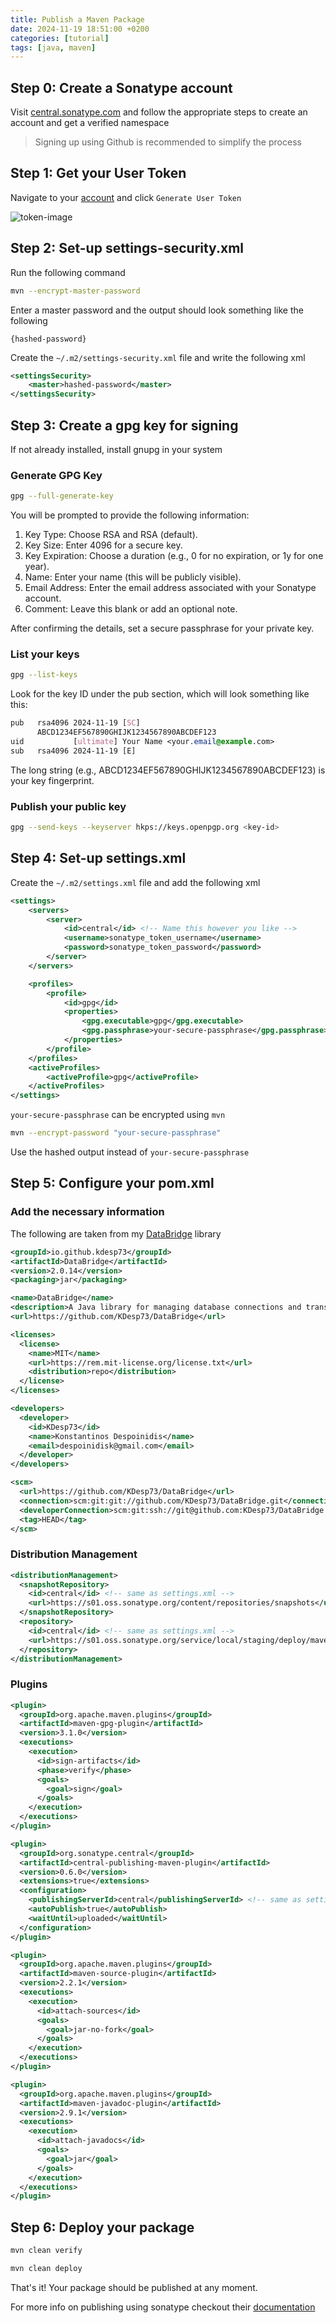 ```yaml
---
title: Publish a Maven Package
date: 2024-11-19 18:51:00 +0200
categories: [tutorial] 
tags: [java, maven]
---
```


## Step 0: Create a Sonatype account

Visit [central.sonatype.com](https://central.sonatype.com/) and follow the appropriate steps to create an account and get a verified namespace

> Signing up using Github is recommended to simplify the process

## Step 1: Get your User Token

Navigate to your [account](https://central.sonatype.com/account) and click `Generate User Token`

![token-image](/assets/token-step.png)

## Step 2: Set-up settings-security.xml

Run the following command

```bash
mvn --encrypt-master-password
```

Enter a master password and the output should look something like the following

`{hashed-password}`

Create the `~/.m2/settings-security.xml` file and write the following xml

```xml
<settingsSecurity>
    <master>hashed-password</master>
</settingsSecurity>

```

## Step 3: Create a gpg key for signing

If not already installed, install gnupg in your system

### Generate GPG Key

```bash
gpg --full-generate-key
```

You will be prompted to provide the following information:

1. Key Type: Choose RSA and RSA (default).
2. Key Size: Enter 4096 for a secure key.
3. Key Expiration: Choose a duration (e.g., 0 for no expiration, or 1y for one year).
4. Name: Enter your name (this will be publicly visible).
5. Email Address: Enter the email address associated with your Sonatype account.
6. Comment: Leave this blank or add an optional note.

After confirming the details, set a secure passphrase for your private key.

### List your keys

```bash
gpg --list-keys
```

Look for the key ID under the pub section, which will look something like this:

```css
pub   rsa4096 2024-11-19 [SC]
      ABCD1234EF567890GHIJK1234567890ABCDEF123
uid           [ultimate] Your Name <your.email@example.com>
sub   rsa4096 2024-11-19 [E]
```

The long string (e.g., ABCD1234EF567890GHIJK1234567890ABCDEF123) is your key fingerprint.


### Publish your public key

```bash
gpg --send-keys --keyserver hkps://keys.openpgp.org <key-id>
```

## Step 4: Set-up settings.xml

Create the `~/.m2/settings.xml` file and add the following xml

```xml
<settings>
    <servers>
        <server>
            <id>central</id> <!-- Name this however you like -->
            <username>sonatype_token_username</username>
            <password>sonatype_token_password</password>
        </server>
    </servers>

    <profiles>
        <profile>
            <id>gpg</id>
            <properties>
                <gpg.executable>gpg</gpg.executable>
                <gpg.passphrase>your-secure-passphrase</gpg.passphrase>
            </properties>
        </profile>
    </profiles>
    <activeProfiles>
        <activeProfile>gpg</activeProfile>
    </activeProfiles>
</settings>

```

`your-secure-passphrase` can be encrypted using `mvn`

```bash
mvn --encrypt-password "your-secure-passphrase"
```

Use the hashed output instead of `your-secure-passphrase`

## Step 5: Configure your pom.xml

### Add the necessary information

The following are taken from my [DataBridge](https://github.com/KDesp73/DataBridge) library

```xml
<groupId>io.github.kdesp73</groupId>
<artifactId>DataBridge</artifactId>
<version>2.0.14</version>
<packaging>jar</packaging>

<name>DataBridge</name>
<description>A Java library for managing database connections and transactions</description>
<url>https://github.com/KDesp73/DataBridge</url>

<licenses>
  <license>
    <name>MIT</name>
    <url>https://rem.mit-license.org/license.txt</url>
    <distribution>repo</distribution>
  </license>
</licenses>

<developers>
  <developer>
    <id>KDesp73</id>
    <name>Konstantinos Despoinidis</name>
    <email>despoinidisk@gmail.com</email>
  </developer>
</developers>

<scm>
  <url>https://github.com/KDesp73/DataBridge</url>
  <connection>scm:git:git://github.com/KDesp73/DataBridge.git</connection>
  <developerConnection>scm:git:ssh://git@github.com:KDesp73/DataBridge.git</developerConnection>
  <tag>HEAD</tag>
</scm>
```

### Distribution Management

```xml
<distributionManagement>
  <snapshotRepository>
    <id>central</id> <!-- same as settings.xml -->
    <url>https://s01.oss.sonatype.org/content/repositories/snapshots</url>
  </snapshotRepository>
  <repository>
    <id>central</id> <!-- same as settings.xml -->
    <url>https://s01.oss.sonatype.org/service/local/staging/deploy/maven2/</url>
  </repository>
</distributionManagement>
```

### Plugins

```xml
<plugin>
  <groupId>org.apache.maven.plugins</groupId>
  <artifactId>maven-gpg-plugin</artifactId>
  <version>3.1.0</version>
  <executions>
    <execution>
      <id>sign-artifacts</id>
      <phase>verify</phase>
      <goals>
        <goal>sign</goal>
      </goals>
    </execution>
  </executions>
</plugin>
```

```xml
<plugin>
  <groupId>org.sonatype.central</groupId>
  <artifactId>central-publishing-maven-plugin</artifactId>
  <version>0.6.0</version>
  <extensions>true</extensions>
  <configuration>
    <publishingServerId>central</publishingServerId> <!-- same as settings.xml -->
    <autoPublish>true</autoPublish>
    <waitUntil>uploaded</waitUntil>
  </configuration>
</plugin>
```
```xml
<plugin>
  <groupId>org.apache.maven.plugins</groupId>
  <artifactId>maven-source-plugin</artifactId>
  <version>2.2.1</version>
  <executions>
    <execution>
      <id>attach-sources</id>
      <goals>
        <goal>jar-no-fork</goal>
      </goals>
    </execution>
  </executions>
</plugin>
```

```xml
<plugin>
  <groupId>org.apache.maven.plugins</groupId>
  <artifactId>maven-javadoc-plugin</artifactId>
  <version>2.9.1</version>
  <executions>
    <execution>
      <id>attach-javadocs</id>
      <goals>
        <goal>jar</goal>
      </goals>
    </execution>
  </executions>
</plugin>
```

## Step 6: Deploy your package

```bash
mvn clean verify

mvn clean deploy
```

That's it! Your package should be published at any moment.

For more info on publishing using sonatype checkout their [documentation](https://central.sonatype.org/publish/publish-portal-maven/)
